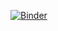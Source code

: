 [![Binder](https://binder.pangeo.io/badge_logo.svg)](https://binder.pangeo.io/v2/gh/taylorreiter/2021-sourmash-taxonomy-hackathon/latest)
